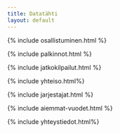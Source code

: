 ```yaml
---
title: Datatähti
layout: default
---
```


{%  include osallistuminen.html %}

{% include palkinnot.html %}

{% include jatkokilpailut.html %}

{% include yhteiso.html%}

{% include jarjestajat.html %}

{% include aiemmat-vuodet.html %}

{% include yhteystiedot.html%}